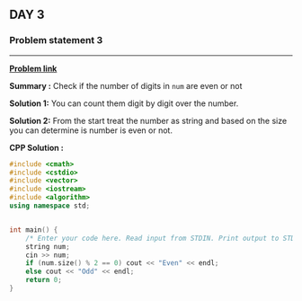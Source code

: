 ## DAY 3

### **Problem statement 3**

---

[**Problem link**](https://www.hackerrank.com/contests/day-3-of-30/challenges/find-me-1-6)

**Summary :** Check if the number of digits in `num` are even or not

**Solution 1:** You can count them digit by digit over the number.

**Solution 2:** From the start treat the number as string and based on the size you can determine is number is even or not.

**CPP Solution :**

```cpp
#include <cmath>
#include <cstdio>
#include <vector>
#include <iostream>
#include <algorithm>
using namespace std;


int main() {
    /* Enter your code here. Read input from STDIN. Print output to STDOUT */
    string num;
    cin >> num;
    if (num.size() % 2 == 0) cout << "Even" << endl;
    else cout << "Odd" << endl;
    return 0;
}
```
